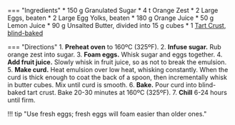 === "Ingredients"
    * 150 g Granulated Sugar
    * 4 t Orange Zest
    * 2 Large Eggs, beaten
    * 2 Large Egg Yolks, beaten
    * 180 g Orange Juice
    * 50 g Lemon Juice
    * 90 g Unsalted Butter, divided into 15 g cubes
    * 1 [Tart Crust, blind-baked](../../breads/pastry-doughs/tart-crust.md)

=== "Directions"
    1. **Preheat oven** to 160ºC (325ºF).
    2. **Infuse sugar.** Rub orange zest into sugar.
    3. **Foam eggs.** Whisk sugar and eggs together.
    4. **Add fruit juice.** Slowly whisk in fruit juice, so as not to break the emulsion.
    5. **Make curd.** Heat emulsion over low heat, whisking constantly. When the curd is thick enough to coat the back of a spoon, then incrementally whisk in butter cubes. Mix until curd is smooth.
    6. **Bake.** Pour curd into blind-baked tart crust. Bake 20-30 minutes at 160ºC (325ºF).
    7. **Chill** 6-24 hours until firm.

!!! tip "Use fresh eggs; fresh eggs will foam easier than older ones."

[^bojon]:
    Taylor-Tobin, Alanna. ["Blood Orange Tart (Gluten-Free)."](https://bojongourmet.com/blood-orange-tart/) _The Bojon Gourmet._ 28 December 2021.
